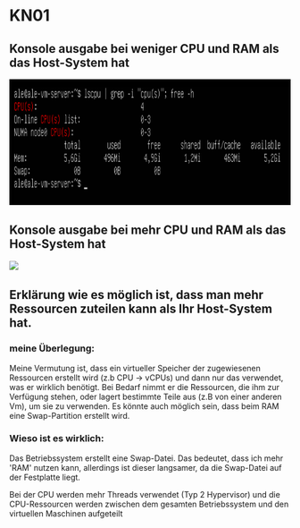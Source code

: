 # KN01

## Konsole ausgabe bei weniger CPU und RAM als das Host-System hat

<img src="Bilder/vm_austesten/zeigt_resurcen_an_vom_System.png" width="600" height="225">

## Konsole ausgabe bei mehr CPU und RAM als das Host-System hat

![](/Bilder/vm_austesten/zeigt_Ressurcen_an_jedoch_mit_Sachen_wo_er_nicht_besitzt.png")

## Erklärung wie es möglich ist, dass man mehr Ressourcen zuteilen kann als Ihr Host-System hat.

### meine Überlegung:

Meine Vermutung ist, dass ein virtueller Speicher der zugewiesenen Ressourcen erstellt wird (z.b CPU -> vCPUs) und dann
nur das verwendet, was er wirklich benötigt. Bei Bedarf nimmt er die Ressourcen, die ihm zur Verfügung
stehen, oder lagert bestimmte Teile aus (z.B von einer anderen Vm), um sie zu verwenden.
Es könnte auch möglich sein, dass beim RAM eine Swap-Partition erstellt wird. 

### Wieso ist es wirklich:

Das Betriebssystem erstellt eine Swap-Datei. Das bedeutet, dass ich mehr 'RAM' nutzen kann, allerdings ist dieser langsamer,
da die Swap-Datei auf der Festplatte liegt.

Bei der CPU werden mehr Threads verwendet (Typ 2 Hypervisor) und die CPU-Ressourcen werden zwischen dem gesamten 
Betriebssystem und den virtuellen Maschinen aufgeteilt